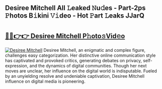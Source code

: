 ## Desiree Mitchell All 𝙻eaked 𝙽u𝚍es - Part-2ps 𝙿hotos B𝚒kini 𝚅𝚒deo - Hot 𝙿art 𝙻eaks JJarQ

# <h2><a href="http://ld62vb.urlbe.top/?page=Desiree+Mitchell">🔗🔗👉👉 Desiree Mitchell P𝚑oto𝚜Vid𝚎o</a></h2>

[![Desiree Mitchell](https://i.imgur.com/eBuTRDB.gif)](http://ld62vb.urlbe.top/?page=Desiree+Mitchell)
Desiree Mitchell, an enigmatic and complex figure, challenges easy categorization. Her distinctive online communication style has captivated and provoked critics, generating debates on privacy, self-expression, and the dynamics of digital communities. Though her next moves are unclear, her influence on the digital world is indisputable. Fueled by an unyielding resolve and undeniable captivation, Desiree Mitchell influence on digital media is pioneering.
